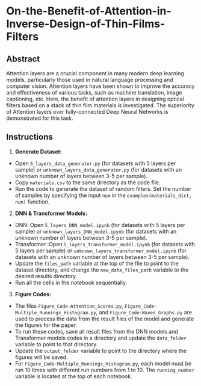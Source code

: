 # On-the-Benefit-of-Attention-in-Inverse-Design-of-Thin-Films-Filters

## Abstract
Attention layers are a crucial component in many modern deep learning models, particularly those used in natural language processing and computer vision. 
Attention layers have been shown to improve the accuracy and effectiveness of various tasks, such as machine translation, image captioning, etc.
Here, the benefit of attention layers in designing optical filters based on a stack of thin film materials is investigated.
The superiority of Attention layers over fully-connected Deep Neural Networks is demonstrated for this task.

## Instructions

1. **Generate Dataset:**
  - Open `5_layers_data_generator.py` (for datasets with 5 layers per sample) or `unknown_layers_data_generator.py` (for datasets with an unknown number of layers between 3-5 per sample).
  - Copy `materials.csv` to the same directory as the code file.
  - Run the code to generate the dataset of random filters. Set the number of samples by specifying the input `num` in the `examples(materials_dict, num)` function.

2. **DNN & Transformer Models:**
  - DNN: Open `5_layers_DNN_model.ipynb` (for datasets with 5 layers per sample) or `unknown_layers_DNN_model.ipynb` (for datasets with an unknown number of layers between 3-5 per sample).
  - Transformer :Open `5_layers_transformer_model.ipynb` (for datasets with 5 layers per sample) or `unknown_layers_transformer_model.ipynb` (for datasets with an unknown number of layers between 3-5 per sample).
  - Update the `files_path` variable at the top of the file to point to the dataset directory, and change the `new_data_files_path` variable to the desired results directory.
  - Run all the cells in the notebook sequentially.

3. **Figure Codes:**
  - The files `Figure_Code-Attention_Scores.py`, `Figure_Code-Multiple_Runnings_Histogram.py`, and `Figure_Code-Waves_Graphs.py` are used to process the data from the result files of the model and generate the figures for the paper.
  - To run these codes, save all result files from the DNN models and Transformer models codes in a directory and update the `data_folder` variable to point to that directory.
  - Update the `output_folder` variable to point to the directory where the figures will be saved.
  - For `Figure_Code-Multiple_Runnings_Histogram.py`, each model must be run 10 times with different run numbers from 1 to 10. The `running_number` variable is located at the top of each notebook.
